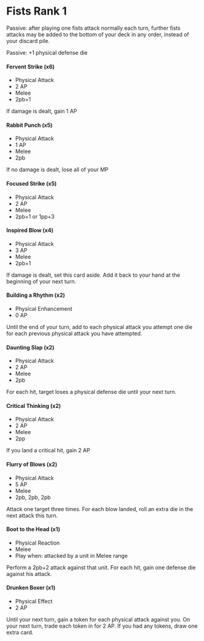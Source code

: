 # Fists Rank 1

Passive: after playing one fists attack normally each turn, further fists attacks may be added to the bottom of your deck in any order, instead of your discard pile.

Passive: +1 physical defense die

#### Fervent Strike (x6)

- Physical Attack
- 2 AP
- Melee
- 2pb+1

If damage is dealt, gain 1 AP

#### Rabbit Punch (x5)

- Physical Attack
- 1 AP
- Melee
- 2pb

If no damage is dealt, lose all of your MP

#### Focused Strike (x5)

- Physical Attack
- 2 AP
- Melee
- 2pb+1 or 1pp+3

#### Inspired Blow (x4)

- Physical Attack
- 3 AP
- Melee
- 2pb+1

If damage is dealt, set this card aside.
Add it back to your hand at the beginning of your next turn.

#### Building a Rhythm (x2)

- Physical Enhancement
- 0 AP

Until the end of your turn, add to each physical attack you attempt
one die for each previous physical attack you have attempted.

#### Daunting Slap (x2)

- Physical Attack
- 2 AP
- Melee
- 2pb

For each hit, target loses a physical defense die until your next turn.

#### Critical Thinking (x2)

- Physical Attack
- 2 AP
- Melee
- 2pp

If you land a critical hit, gain 2 AP

#### Flurry of Blows (x2)

- Physical Attack
- 5 AP
- Melee
- 2pb, 2pb, 2pb

Attack one target three times. For each blow landed, roll an extra die in the next attack this turn.

#### Boot to the Head (x1)

- Physical Reaction
- Melee
- Play when: attacked by a unit in Melee range

Perform a 2pb+2 attack against that unit. For each hit, gain one defense die against his attack.

#### Drunken Boxer (x1)

- Physical Effect
- 2 AP

Until your next turn, gain a token for each physical attack against you.
On your next turn, trade each token in for 2 AP. If you had any tokens, draw one extra card.
